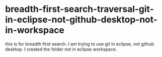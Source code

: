 # breadth-first-search-traversal-git-in-eclipse-not-github-desktop-not-in-workspace
this is for breadth first search. I am trying to use git in eclipse, not github desktop. I created the folder not in eclipse workspace.
